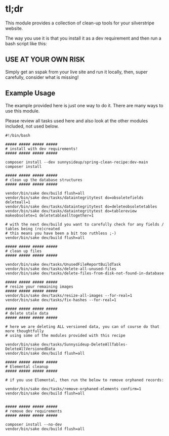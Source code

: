 # tl;dr

This module provides a collection of clean-up tools for your silverstripe website.

The way you use it is that you install it as a dev requirement and then run a bash script like this:

## USE AT YOUR OWN RISK

Simply get an sspak from your live site and run it locally, then, super carefully, consider what is missing!

## Example Usage

The example provided here is just one way to do it.  There are many ways to use this module.

Please review all tasks used here and also look at the other modules included, not used below.

```shell
#!/bin/bash

##### ##### ##### ##### 
# install with dev requirements!
##### ##### ##### ##### 

composer install --dev sunnysideup/spring-clean-recipe:dev-main
composer install 

##### ##### ##### ##### 
# clean up the database structures
##### ##### ##### #####

vendor/bin/sake dev/build flush=all
vendor/bin/sake dev/tasks/dataintegritytest do=obsoletefields deleteall=1
vendor/bin/sake dev/tasks/dataintegritytest do=deleteobsoletetables
vendor/bin/sake dev/tasks/dataintegritytest do=tablereview makeobsolete=1 deletetablealltogether=1

# with the next dev/build you want to carefully check for any fields / tables being (re)created
# this means you have been a bit too ruthless ;-)
vendor/bin/sake dev/build flush=all

##### ##### ##### ##### 
# clean up files
##### ##### ##### ##### 

vendor/bin/sake dev/tasks/UnusedFileReportBuildTask
vendor/bin/sake dev/tasks/delete-all-unused-files
vendor/bin/sake dev/tasks/delete-files-from-disk-not-found-in-database

##### ##### ##### ##### 
# resize your remaining images
##### ##### ##### ##### 
vendor/bin/sake dev/tasks/resize-all-images --for-real=1
vendor/bin/sake dev/tasks/fix-hashes --for-real=1

##### ##### ##### ##### 
# delete stale data
##### ##### ##### ##### 

# here we are deleting ALL versioned data, you can of course do that more thoughtfully
# using some of the modules provided with this recipe

vendor/bin/sake dev/tasks/Sunnysideup-DeleteAllTables-DeleteAllVersionedData
vendor/bin/sake dev/build flush=all

##### ##### ##### ##### 
# Elemental cleanup
##### ##### ##### ##### 

# if you use Elemental, then run the below to remove orphaned records:

vendor/bin/sake dev/tasks/remove-orphaned-elements confirm=1
vendor/bin/sake dev/build flush=all


##### ##### ##### ##### 
# remove dev requirements
##### ##### ##### ##### 

composer install --no-dev
vendor/bin/sake dev/build flush=all


